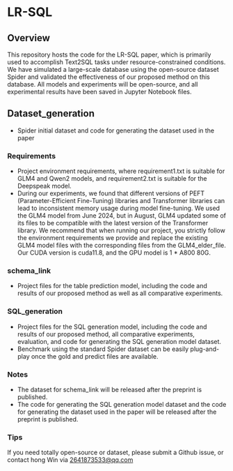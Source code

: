 # LR-SQL


## Overview
This repository hosts the code for the LR-SQL paper, which is primarily used to accomplish Text2SQL tasks under resource-constrained conditions. We have simulated a large-scale database using the open-source dataset Spider and validated the effectiveness of our proposed method on this database. All models and experiments will be open-source, and all experimental results have been saved in Jupyter Notebook files.

## Dataset_generation
- Spider initial dataset and code for generating the dataset used in the paper

### Requirements
- Project environment requirements, where requirement1.txt is suitable for GLM4 and Qwen2 models, and requirement2.txt is suitable for the Deepspeak model.
- During our experiments, we found that different versions of PEFT (Parameter-Efficient Fine-Tuning) libraries and Transformer libraries can lead to inconsistent memory usage during model fine-tuning. We used the GLM4 model from June 2024, but in August, GLM4 updated some of its files to be compatible with the latest version of the Transformer library. We recommend that when running our project, you strictly follow the environment requirements we provide and replace the existing GLM4 model files with the corresponding files from the GLM4_elder_file. Our CUDA version is cuda11.8, and the GPU model is 1 * A800 80G.

### schema_link
- Project files for the table prediction model, including the code and results of our proposed method as well as all comparative experiments.


### SQL_generation
- Project files for the SQL generation model, including the code and results of our proposed method, all comparative experiments, evaluation, and code for generating the SQL generation model dataset.
- Benchmark using the standard Spider dataset can be easily plug-and-play once the gold and predict files are available.

### Notes
- The dataset for schema_link will be released after the preprint is published.
- The code for generating the SQL generation model dataset and the code for generating the dataset used in the paper will be released after the preprint is published.


### Tips
If you need totally open-source or dataset, please submit a Github issue, or contact hong Win via 2641873533@qq.com


